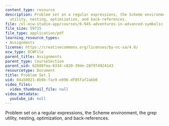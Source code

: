 ```yaml
---
content_type: resource
description: Problem set on a regular expressions, the Scheme environment, the grep
  utility, nesting, optimization, and back-references.
file: /ol-ocw-studio-app/courses/6-945-adventures-in-advanced-symbolic-programming-spring-2009/84a500218b9bfac9e096df05faf2abb0_MIT6_945s09_assn01.pdf
file_size: 59715
file_type: application/pdf
learning_resource_types:
- Assignments
license: https://creativecommons.org/licenses/by-nc-sa/4.0/
ocw_type: OCWFile
parent_title: Assignments
parent_type: CourseSection
parent_uid: 62688fea-0334-c020-39de-28f974924143
resourcetype: Document
title: Problem Set 1
uid: 84a50021-8b9b-fac9-e096-df05faf2abb0
video_files:
  video_thumbnail_file: null
video_metadata:
  youtube_id: null
---
```

Problem set on a regular expressions, the Scheme environment, the grep utility, nesting, optimization, and back-references.